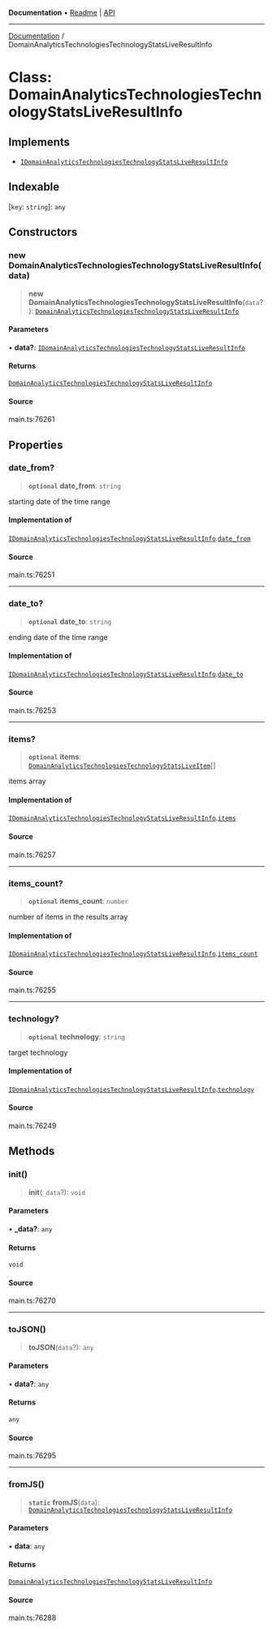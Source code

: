 **Documentation** • [Readme](../README.md) \| [API](../globals.md)

***

[Documentation](../README.md) / DomainAnalyticsTechnologiesTechnologyStatsLiveResultInfo

# Class: DomainAnalyticsTechnologiesTechnologyStatsLiveResultInfo

## Implements

- [`IDomainAnalyticsTechnologiesTechnologyStatsLiveResultInfo`](../interfaces/IDomainAnalyticsTechnologiesTechnologyStatsLiveResultInfo.md)

## Indexable

 \[`key`: `string`\]: `any`

## Constructors

### new DomainAnalyticsTechnologiesTechnologyStatsLiveResultInfo(data)

> **new DomainAnalyticsTechnologiesTechnologyStatsLiveResultInfo**(`data`?): [`DomainAnalyticsTechnologiesTechnologyStatsLiveResultInfo`](DomainAnalyticsTechnologiesTechnologyStatsLiveResultInfo.md)

#### Parameters

• **data?**: [`IDomainAnalyticsTechnologiesTechnologyStatsLiveResultInfo`](../interfaces/IDomainAnalyticsTechnologiesTechnologyStatsLiveResultInfo.md)

#### Returns

[`DomainAnalyticsTechnologiesTechnologyStatsLiveResultInfo`](DomainAnalyticsTechnologiesTechnologyStatsLiveResultInfo.md)

#### Source

main.ts:76261

## Properties

### date\_from?

> **`optional`** **date\_from**: `string`

starting date of the time range

#### Implementation of

[`IDomainAnalyticsTechnologiesTechnologyStatsLiveResultInfo`](../interfaces/IDomainAnalyticsTechnologiesTechnologyStatsLiveResultInfo.md).[`date_from`](../interfaces/IDomainAnalyticsTechnologiesTechnologyStatsLiveResultInfo.md#date_from)

#### Source

main.ts:76251

***

### date\_to?

> **`optional`** **date\_to**: `string`

ending date of the time range

#### Implementation of

[`IDomainAnalyticsTechnologiesTechnologyStatsLiveResultInfo`](../interfaces/IDomainAnalyticsTechnologiesTechnologyStatsLiveResultInfo.md).[`date_to`](../interfaces/IDomainAnalyticsTechnologiesTechnologyStatsLiveResultInfo.md#date_to)

#### Source

main.ts:76253

***

### items?

> **`optional`** **items**: [`DomainAnalyticsTechnologiesTechnologyStatsLiveItem`](DomainAnalyticsTechnologiesTechnologyStatsLiveItem.md)[]

items array

#### Implementation of

[`IDomainAnalyticsTechnologiesTechnologyStatsLiveResultInfo`](../interfaces/IDomainAnalyticsTechnologiesTechnologyStatsLiveResultInfo.md).[`items`](../interfaces/IDomainAnalyticsTechnologiesTechnologyStatsLiveResultInfo.md#items)

#### Source

main.ts:76257

***

### items\_count?

> **`optional`** **items\_count**: `number`

number of items in the results array

#### Implementation of

[`IDomainAnalyticsTechnologiesTechnologyStatsLiveResultInfo`](../interfaces/IDomainAnalyticsTechnologiesTechnologyStatsLiveResultInfo.md).[`items_count`](../interfaces/IDomainAnalyticsTechnologiesTechnologyStatsLiveResultInfo.md#items_count)

#### Source

main.ts:76255

***

### technology?

> **`optional`** **technology**: `string`

target technology

#### Implementation of

[`IDomainAnalyticsTechnologiesTechnologyStatsLiveResultInfo`](../interfaces/IDomainAnalyticsTechnologiesTechnologyStatsLiveResultInfo.md).[`technology`](../interfaces/IDomainAnalyticsTechnologiesTechnologyStatsLiveResultInfo.md#technology)

#### Source

main.ts:76249

## Methods

### init()

> **init**(`_data`?): `void`

#### Parameters

• **\_data?**: `any`

#### Returns

`void`

#### Source

main.ts:76270

***

### toJSON()

> **toJSON**(`data`?): `any`

#### Parameters

• **data?**: `any`

#### Returns

`any`

#### Source

main.ts:76295

***

### fromJS()

> **`static`** **fromJS**(`data`): [`DomainAnalyticsTechnologiesTechnologyStatsLiveResultInfo`](DomainAnalyticsTechnologiesTechnologyStatsLiveResultInfo.md)

#### Parameters

• **data**: `any`

#### Returns

[`DomainAnalyticsTechnologiesTechnologyStatsLiveResultInfo`](DomainAnalyticsTechnologiesTechnologyStatsLiveResultInfo.md)

#### Source

main.ts:76288
